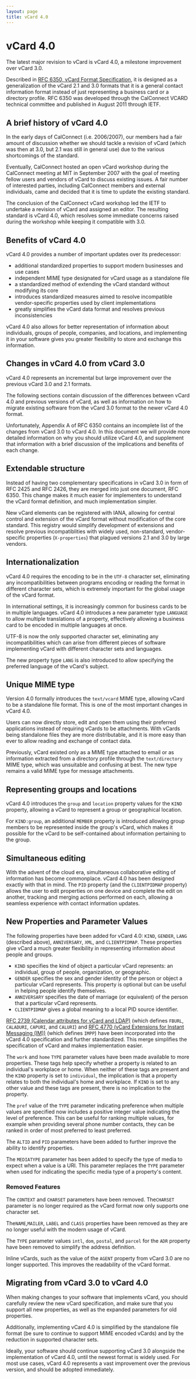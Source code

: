 ```yaml
---
layout: page
title: vCard 4.0
---
```


# vCard 4.0

The latest major revision to vCard is vCard 4.0, a milestone improvement
over vCard 3.0.

Described in [RFC 6350, vCard Format Specification](https://tools.ietf.org/html/rfc6350),
it is designed as a generalization of the vCard 2.1 and 3.0 formats that
it is a general contact information format instead of just representing
a business card or a directory profile. RFC 6350 was developed through
the CalConnect VCARD technical committee and published in August 2011
through IETF.

## A brief history of vCard 4.0

In the early days of CalConnect (i.e. 2006/2007), our members had a fair
amount of discussion whether we should tackle a revision of vCard (which
was then at 3.0, but 2.1 was still in general use) due to the various
shortcomings of the standard.

Eventually, CalConnect hosted an open vCard workshop during the
CalConnect meeting at MIT in September 2007 with the goal of meeting
fellow users and vendors of vCard to discuss existing issues. A fair
number of interested parties, including CalConnect members and external
individuals, came and decided that it is time to update the existing
standard.

The conclusion of the CalConnect vCard workshop led the IETF to
undertake a revision of vCard and assigned an editor. The resulting
standard is vCard 4.0, which resolves some immediate concerns raised
during the workshop while keeping it compatible with 3.0.


## Benefits of vCard 4.0

vCard 4.0 provides a number of important updates over its predecessor:

* additional standardized properties to support modern businesses and
  use cases
* independent MIME type designated for vCard usage as a standalone file
* a standardized method of extending the vCard standard without
  modifying its core
* introduces standardized measures aimed to resolve incompatible
  vendor-specific properties used by client implementations
* greatly simplifies the vCard data format and resolves previous
  inconsistencies

vCard 4.0 also allows for better representation of information about
individuals, groups of people, companies, and locations, and
implementing it in your software gives you greater flexibility to store
and exchange this information.


## Changes in vCard 4.0 from vCard 3.0

vCard 4.0 represents an incremental but large improvement over the
previous vCard 3.0 and 2.1 formats.

The following sections contain discussion of the differences between
vCard 4.0 and previous versions of vCard, as well as information on how
to migrate existing software from the vCard 3.0 format to the newer
vCard 4.0 format.

Unfortunately, Appendix A of RFC 6350 contains an incomplete list of the
changes from vCard 3.0 to vCard 4.0. In this document we will provide
more detailed information on why you should utilize vCard 4.0, and
supplement that information with a brief discussion of the implications
and benefits of each change.


## Extendable structure

Instead of having two complementary specifications in vCard 3.0 in form
of RFC 2425 and RFC 2426, they are merged into just one document, RFC
6350. This change makes it much easier for implementers to understand
the vCard format definition, and much implementation simpler.

New vCard elements can be registered with IANA, allowing for central
control and extension of the vCard format without modification of the
core standard. This registry would simplify development of extensions
and resolve previous incompatiblities with widely used, non-standard,
vendor-specific properties (`X-properties`) that plagued versions 2.1
and 3.0 by large vendors.


## Internationalization

vCard 4.0 requires the encoding to be in the `UTF-8` character
set, eliminating any incompatibilities between programs encoding or
reading the format in different character sets, which is extremely
important for the global usage of the vCard format.

In international settings, it is increasingly common for business cards
to be in multiple languages. vCard 4.0 introduces a new parameter type
`LANGUAGE` to allow multiple translations of a property, effectively
allowing a business card to be encoded in multiple languages at once.

UTF-8 is now the only supported character set, eliminating any
incompatibilities which can arise from different pieces of software
implementing vCard with different character sets and languages.

The new property type `LANG` is also introduced to allow specifying the
preferred language of the vCard's subject.


## Unique MIME type

Version 4.0 formally introduces the `text/vcard` MIME type, allowing
vCard to be a standalone file format. This is one of the most important
changes in vCard 4.0.

Users can now directly store, edit and open them using their preferred
applications instead of requiring vCards to be attachments.  With vCards
being standalone files they are more distributable, and it is more easy
than ever to allow reading and exchange of contact data.

Previously, vCard existed only as a MIME type attached to email or as
information extracted from a directory profile through the
`text/directory` MIME type, which was unsuitable and confusing at best.
The new type remains a valid MIME type for message attachments.


## Representing groups and locations

vCard 4.0 introduces the `group` and `location` property values for the
`KIND` property, allowing a vCard to represent a group or geographical
location.

For `KIND:group`, an additional `MEMBER` property is introduced allowing
group members to be represented inside the group's vCard, which makes it
possible for the vCard to be self-contained about information pertaining
to the group.


## Simultaneous editing

With the advent of the cloud era, simultaneous collaborative editing of
information has become commonplace. vCard 4.0 has been designed exactly
with that in mind. The `PID` property (and the `CLIENTPIDMAP` property)
allows the user to edit properties on one device and complete the edit
on another, tracking and merging actions performed on each, allowing a
seamless experience with contact information updates.


## New Properties and Parameter Values

The following properties have been added for vCard 4.0: `KIND`, `GENDER`,
`LANG` (described above), `ANNIVERSARY`, `XML`, and `CLIENTPIDMAP`.  These
properties give vCard a much greater flexibility in representing
information about people and groups.

* `KIND` specifies the kind of object a particular vCard represents: an
  individual, group of people, organization, or geographic.
* `GENDER` specifies the sex and gender identity of the person or object a
  particular vCard represents.  This property is optional but can be
  useful in helping people identify themselves.
* `ANNIVERSARY` specifies the date of marriage (or equivalent) of the
  person that a particular vCard represents.
* `CLIENTPIDMAP` gives a global meaning to a local PID source identifier.

[RFC 2739 (Calendar attributes for vCard and LDAP)](https://tools.ietf.org/html/rfc2739)
(which defines `FBURL`, `CALADURI`, `CAPURI`, and `CALURI`) and
[RFC 4770 (vCard Extensions for Instant Messaging (IM))](https://tools.ietf.org/html/rfc4770)
(which defines `IMPP`) have been incorporated into the vCard 4.0
specification and further standardized. This merge simplifies the
specification of vCard and makes implementation easier.

The `work` and `home` `TYPE` parameter values have been made available to
more properties.  These tags help specify whether a property is related
to an individual's workplace or home.  When neither of these tags are
present and the `KIND` property is set to `individual`, the implication is
that a property relates to both the individual's home and workplace.  If
`KIND` is set to any other value and these tags are present, there is no
implication to the property.

The `pref` value of the `TYPE` parameter indicating preference when
multiple values are specified now includes a positive integer value
indicating the level of preference.  This can be useful for ranking
multiple values, for example when providing several phone number
contacts, they can be ranked in order of most preferred to least
preferred.

The `ALTID` and `PID` parameters have been added to further improve the
ability to identify properties.

The `MEDIATYPE` parameter has been added to specify the type of media to
expect when a value is a URI.  This parameter replaces the `TYPE`
parameter when used for indicating the specific media type of a
property's content.

### Removed Features

The `CONTEXT` and `CHARSET` parameters have been removed.  The`CHARSET`
parameter is no longer required as the vCard format now only supports
one character set.

The`NAME`,`MAILER`, `LABEL` and `CLASS` properties have been removed as they
are no longer useful with the modern usage of vCard.

The `TYPE` parameter values `intl`, `dom`, `postal`, and `parcel` for
the `ADR` property have been removed to simplify the address definition.

Inline vCards, such as the value of the `AGENT` property from vCard 3.0
are no longer supported.  This improves the readability of the vCard
format.


## Migrating from vCard 3.0 to vCard 4.0

When making changes to your software that implements vCard, you should
carefully review the new vCard specification, and make sure that you
support all new properties, as well as the expanded parameters for old
properties.

Additionally, implementing vCard 4.0 is simplified by the standalone
file format (be sure to continue to support MIME encoded vCards) and by
the reduction in supported character sets.

Ideally, your software should continue supporting vCard 3.0 alongside
the implementation of vCard 4.0, until the newest format is widely used.
For most use cases, vCard 4.0 represents a vast improvement over the
previous version, and should be adopted immediately.

